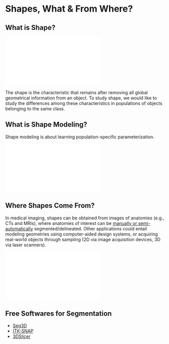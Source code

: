 # Shapes, What & From Where?

## What is Shape?

![What is Shape?](../img/getting-started/shape.pdf)

The shape is the characteristic that remains after removing all global geometrical information from an object. To study shape, we would like to study the differences among these characteristics in populations of objects belonging to the same class.

## What is Shape Modeling?

Shape modeling is about learning population-specific parameterization. 

![Shape Modeling](../img/getting-started/shape-modeling.pdf)

## Where Shapes Come From? 


In medical imaging, shapes can be obtained from images of anatomies (e.g., CTs and MRIs), where anatomies of interest can be [manually or semi-automatically](#free-softwares-for-segmentation) segmented/delineated. Other applications could entail modeling geometries using computer-aided design systems, or acquiring real-world objects through sampling (2D via image acquisition devices, 3D via laser scanners).


![Where Shapes Come From?](../img/getting-started/shape-where.pdf)

## Free Softwares for Segmentation

- [Seg3D](https://www.sci.utah.edu/software/seg3d.html)
- [ITK-SNAP](http://www.itksnap.org)
- [3DSlicer](https://www.slicer.org)